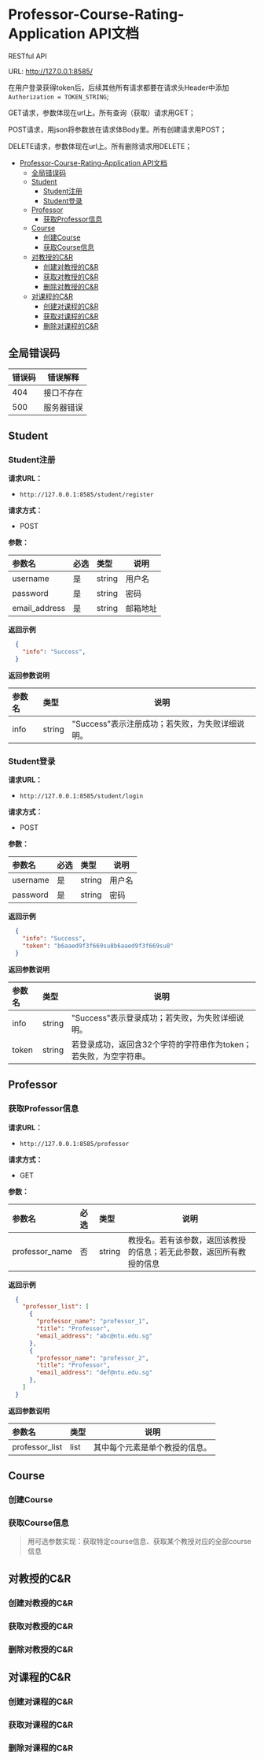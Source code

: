# Professor-Course-Rating-Application API文档

RESTful API

URL: http://127.0.0.1:8585/

在用户登录获得token后，后续其他所有请求都要在请求头Header中添加 `Authorization = TOKEN_STRING`;

GET请求，参数体现在url上。所有查询（获取）请求用GET；

POST请求，用json将参数放在请求体Body里。所有创建请求用POST；

DELETE请求，参数体现在url上。所有删除请求用DELETE；

- [Professor-Course-Rating-Application API文档](#professor-course-rating-application-api文档)
  - [全局错误码](#全局错误码)
  - [Student](#student)
    - [Student注册](#student注册)
    - [Student登录](#student登录)
  - [Professor](#professor)
    - [获取Professor信息](#获取professor信息)
  - [Course](#course)
    - [创建Course](#创建course)
    - [获取Course信息](#获取course信息)
  - [对教授的C&R](#对教授的cr)
    - [创建对教授的C&R](#创建对教授的cr)
    - [获取对教授的C&R](#获取对教授的cr)
    - [删除对教授的C&R](#删除对教授的cr)
  - [对课程的C&R](#对课程的cr)
    - [创建对课程的C&R](#创建对课程的cr)
    - [获取对课程的C&R](#获取对课程的cr)
    - [删除对课程的C&R](#删除对课程的cr)

## 全局错误码

| 错误码 | 错误解释     |
|--------|----------|
| 404   | 接口不存在 |
| 500   | 服务器错误     |

## Student

### Student注册

**请求URL：** 
- `http://127.0.0.1:8585/student/register`
  
**请求方式：**
- POST 

**参数：** 

|参数名|必选|类型|说明|
|:----    |:---|:----- |-----   |
|username |是  |string |用户名   |
|password |是  |string |密码    |
|email_address     |是  |string | 邮箱地址|

 **返回示例**
```json
  {
    "info": "Success",
  }
```
 **返回参数说明** 

|参数名|类型|说明|
|:-----  |:-----|-----                           |
|info |string   |"Success"表示注册成功；若失败，为失败详细说明。  |

### Student登录

**请求URL：** 
- `http://127.0.0.1:8585/student/login`
  
**请求方式：**
- POST 

**参数：** 

|参数名|必选|类型|说明|
|:----    |:---|:----- |-----   |
|username |是  |string |用户名   |
|password |是  |string |密码    |

 **返回示例**
```json
  {
    "info": "Success",
    "token": "b6aaed9f3f669su8b6aaed9f3f669su8"
  }
```
 **返回参数说明** 

|参数名|类型|说明|
|:-----  |:-----|-----                           |
|info |string   |"Success"表示登录成功；若失败，为失败详细说明。  |
|token |string   |若登录成功，返回含32个字符的字符串作为token；若失败，为空字符串。|


## Professor

### 获取Professor信息

**请求URL：** 
- `http://127.0.0.1:8585/professor`
  
**请求方式：**
- GET 

**参数：** 

|参数名|必选|类型|说明|
|:----    |:---|:----- |-----   |
|professor_name |否  |string |教授名。若有该参数，返回该教授的信息；若无此参数，返回所有教授的信息   |


 **返回示例**
```json
  {
    "professor_list": [
      {
        "professor_name": "professor_1",
        "title": "Professor", 
        "email_address": "abc@ntu.edu.sg"
      }, 
      {
        "professor_name": "professor_2",
        "title": "Professor", 
        "email_address": "def@ntu.edu.sg"
      },
    ]
  }
```
 **返回参数说明** 

|参数名|类型|说明|
|:-----  |:-----|-----|
|professor_list |list   |其中每个元素是单个教授的信息。|




## Course

### 创建Course

### 获取Course信息

> 用可选参数实现：获取特定course信息、获取某个教授对应的全部course信息




## 对教授的C&R

### 创建对教授的C&R

### 获取对教授的C&R

### 删除对教授的C&R




## 对课程的C&R

### 创建对课程的C&R

### 获取对课程的C&R

### 删除对课程的C&R

